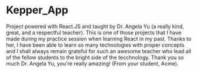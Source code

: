 # Kepper_App
Project powered with React.JS and taught by Dr. Angela Yu (a really kind, great, and a respectful teacher). This is one of those projects that I have made during my practice session when learning React in my past. Thanks to her, I have been able to learn so many technologies with proper concepts and I shall always remain grateful for such an awesome teacher who lead all of the fellow students to the bright side of the tecchnology. Thank you so much Dr. Angela Yu, you're really amazing! (From your student, Acme).
